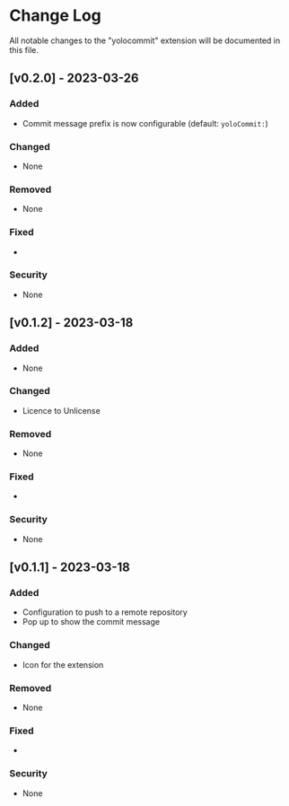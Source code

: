 # Change Log

All notable changes to the "yolocommit" extension will be documented in this file.

## [v0.2.0] - 2023-03-26

### Added

- Commit message prefix is now configurable (default: `yoloCommit:`)

### Changed

- None

### Removed

- None

### Fixed

-

### Security

- None

## [v0.1.2] - 2023-03-18

### Added

- None

### Changed

- Licence to Unlicense

### Removed

- None

### Fixed

-

### Security

- None

## [v0.1.1] - 2023-03-18

### Added

- Configuration to push to a remote repository
- Pop up to show the commit message

### Changed

- Icon for the extension

### Removed

- None

### Fixed

-

### Security

- None
